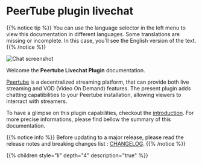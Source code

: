 # PeerTube plugin livechat

{{% notice tip %}}
You can use the language selector in the left menu to view this documentation in different languages.
Some translations are missing or incomplete. In this case, you'll see the English version of the text.
{{% /notice %}}

![Chat screenshot](/peertube-plugin-livechat/images/chat.png?classes=shadow,border&height=200px)

Welcome the **Peertube Livechat Plugin** documentation.

[Peertube](https://joinpeertube.org/) is a decentralized streaming platform, that can provide both live streaming and VOD (Video On Demand) features.
The present plugin adds chatting capatibilities to your Peertube installation, allowing viewers to interract with streamers.

To have a glimpse on this plugin capabilities, checkout the [introduction](/peertube-plugin-livechat/intro/). For more precise informations, please find bellow the summary of this documentation.

{{% notice info %}}
Before updating to a major release, please read the release notes and breaking changes list : [CHANGELOG](https://github.com/JohnXLivingston/peertube-plugin-livechat/blob/main/CHANGELOG.md).
{{% /notice %}}

{{% children style="li" depth="4" description="true" %}}
